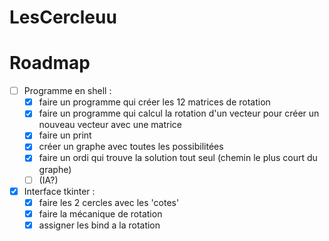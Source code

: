 # LesCercleuu

# Roadmap
- [ ] Programme en shell :
    - [x] faire un programme qui créer les 12 matrices de rotation
    - [x] faire un programme qui calcul la rotation d'un vecteur pour créer un nouveau vecteur avec une matrice
    - [x] faire un print
    - [x] créer un graphe avec toutes les possibilitées
    - [x] faire un ordi qui trouve la solution tout seul (chemin le plus court du graphe)
    - [ ] (IA?)
- [x] Interface tkinter :
    - [x] faire les 2 cercles avec les 'cotes'
    - [x] faire la mécanique de rotation
    - [x] assigner les bind a la rotation
